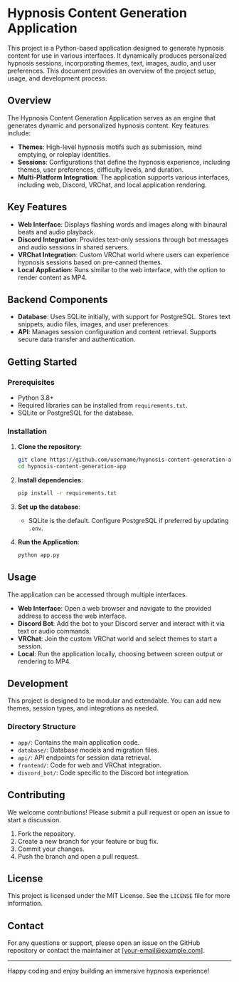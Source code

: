 
# Hypnosis Content Generation Application

This project is a Python-based application designed to generate hypnosis content for use in various interfaces. It dynamically produces personalized hypnosis sessions, incorporating themes, text, images, audio, and user preferences. This document provides an overview of the project setup, usage, and development process.

## Overview

The Hypnosis Content Generation Application serves as an engine that generates dynamic and personalized hypnosis content. Key features include:

- **Themes**: High-level hypnosis motifs such as submission, mind emptying, or roleplay identities.
- **Sessions**: Configurations that define the hypnosis experience, including themes, user preferences, difficulty levels, and duration.
- **Multi-Platform Integration**: The application supports various interfaces, including web, Discord, VRChat, and local application rendering.

## Key Features

- **Web Interface**: Displays flashing words and images along with binaural beats and audio playback.
- **Discord Integration**: Provides text-only sessions through bot messages and audio sessions in shared servers.
- **VRChat Integration**: Custom VRChat world where users can experience hypnosis sessions based on pre-canned themes.
- **Local Application**: Runs similar to the web interface, with the option to render content as MP4.

## Backend Components

- **Database**: Uses SQLite initially, with support for PostgreSQL. Stores text snippets, audio files, images, and user preferences.
- **API**: Manages session configuration and content retrieval. Supports secure data transfer and authentication.

## Getting Started

### Prerequisites

- Python 3.8+
- Required libraries can be installed from `requirements.txt`.
- SQLite or PostgreSQL for the database.

### Installation

1. **Clone the repository**:
   ```bash
   git clone https://github.com/username/hypnosis-content-generation-app.git
   cd hypnosis-content-generation-app
   ```

2. **Install dependencies**:
   ```bash
   pip install -r requirements.txt
   ```

3. **Set up the database**:
   - SQLite is the default. Configure PostgreSQL if preferred by updating `.env`.

4. **Run the Application**:
   ```bash
   python app.py
   ```

## Usage

The application can be accessed through multiple interfaces. 

- **Web Interface**: Open a web browser and navigate to the provided address to access the web interface.
- **Discord Bot**: Add the bot to your Discord server and interact with it via text or audio commands.
- **VRChat**: Join the custom VRChat world and select themes to start a session.
- **Local**: Run the application locally, choosing between screen output or rendering to MP4.

## Development

This project is designed to be modular and extendable. You can add new themes, session types, and integrations as needed.

### Directory Structure

- `app/`: Contains the main application code.
- `database/`: Database models and migration files.
- `api/`: API endpoints for session data retrieval.
- `frontend/`: Code for web and VRChat integration.
- `discord_bot/`: Code specific to the Discord bot integration.

## Contributing

We welcome contributions! Please submit a pull request or open an issue to start a discussion.

1. Fork the repository.
2. Create a new branch for your feature or bug fix.
3. Commit your changes.
4. Push the branch and open a pull request.

## License

This project is licensed under the MIT License. See the `LICENSE` file for more information.

## Contact

For any questions or support, please open an issue on the GitHub repository or contact the maintainer at [your-email@example.com].

---

Happy coding and enjoy building an immersive hypnosis experience!
